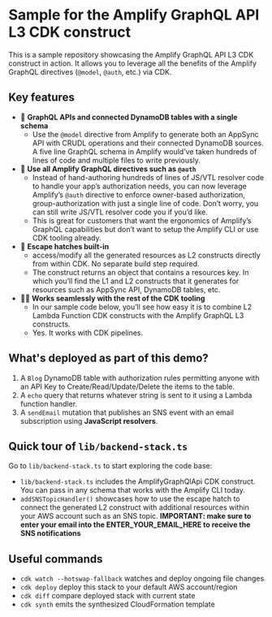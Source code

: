 # Sample for the Amplify GraphQL API L3 CDK construct

This is a sample repository showcasing the Amplify GraphQL API L3 CDK construct in action. It allows you to leverage all the benefits of the Amplify GraphQL directives (`@model`, `@auth`, etc.) via CDK. 

## Key features
- 🔗 **GraphQL APIs and connected DynamoDB tables with a single schema**
  - Use the `@model` directive from Amplify to generate both an AppSync API with CRUDL operations and their connected DynamoDB sources. A five line GraphQL schema in Amplify would’ve taken hundreds of lines of code and multiple files to write previously.
- 🤯 **Use all Amplify GraphQL directives such as `@auth`**
  - Instead of hand-authoring hundreds of lines of JS/VTL resolver code to handle your app’s authorization needs, you can now leverage Amplify’s `@auth` directive to enforce owner-based authorization, group-authorization with just a single line of code. Don’t worry, you can still write JS/VTL resolver code you if you’d like.
  - This is great for customers that want the ergonomics of Amplify’s GraphQL capabilities but don’t want to setup the Amplify CLI or use CDK tooling already.
- 🚀 **Escape hatches built-in**
  - access/modify all the generated resources as L2 constructs directly from within CDK. No separate build step required.
  - The construct returns an object that contains a resources key. In which you’ll find the L1 and L2 constructs that it generates for resources such as AppSync API, DynamoDB tables, etc.
- 🧑‍💻 **Works seamlessly with the rest of the CDK tooling**
  - In our sample code below, you’ll see how easy it is to combine L2 Lambda Function CDK constructs with the Amplify GraphQL L3 constructs.
  - Yes. It works with CDK pipelines.

## What's deployed as part of this demo?

1. A `Blog` DynamoDB table with authorization rules permitting anyone with an API Key to Create/Read/Update/Delete the items to the table.
2. A `echo` query that returns whatever string is sent to it using a Lambda function handler.
3. A `sendEmail` mutation that publishes an SNS event with an email subscription using **JavaScript resolvers**.

## Quick tour of `lib/backend-stack.ts`

Go to `lib/backend-stack.ts` to start exploring the code base:
- `lib/backend-stack.ts` includes the AmplifyGraphQlApi CDK construct. You can pass in any schema that works with the Amplify CLI today.
- `addSNSTopicHandler()` showcases how to use the escape hatch to connect the generated L2 construct with additional resources within your AWS account such as an SNS topic. **IMPORTANT: make sure to enter your email into the ENTER_YOUR_EMAIL_HERE to receive the SNS notifications**

## Useful commands
* `cdk watch --hotswap-fallback` watches and deploy ongoing file changes
* `cdk deploy`      deploy this stack to your default AWS account/region
* `cdk diff`        compare deployed stack with current state
* `cdk synth`       emits the synthesized CloudFormation template
